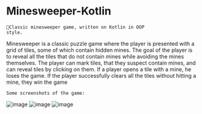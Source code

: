 # Minesweeper-Kotlin
<code>👷Classic minesweeper game, written on Kotlin in OOP style.</code>

Minesweeper is a classic puzzle game where the player is presented with a grid of tiles, some of which contain hidden mines. 
The goal of the player is to reveal all the tiles that do not contain mines while avoiding the mines themselves. 
The player can mark tiles, that they suspect contain mines, and can reveal tiles by clicking on them. If a player opens a tile with a mine, he loses the game. 
If the player successfully clears all the tiles without hitting a mine, they win the game

<code>Some screenshots of the game:</code>

![image](https://user-images.githubusercontent.com/89913477/212395847-7bcd4f9f-6ac3-4b3e-b679-ca937178ef6e.png)
![image](https://user-images.githubusercontent.com/89913477/212395854-72dbffb1-b8f7-4eb5-bf1e-173669ce52d8.png) 
![image](https://user-images.githubusercontent.com/89913477/212395870-718c062c-899c-4082-bfa6-8cb0e43cbba0.png)


